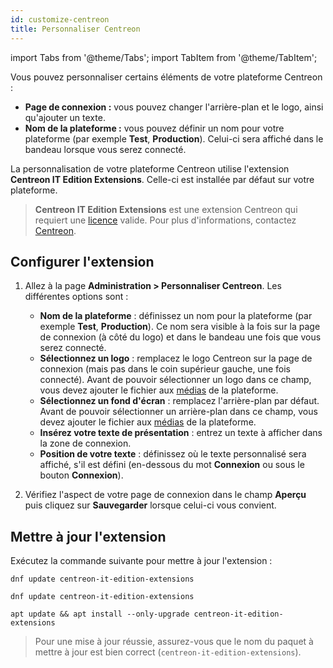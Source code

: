 ```yaml
---
id: customize-centreon
title: Personnaliser Centreon
---
```

import Tabs from '@theme/Tabs';
import TabItem from '@theme/TabItem';

Vous pouvez personnaliser certains éléments de votre plateforme Centreon :

- **Page de connexion :** vous pouvez changer l'arrière-plan et le logo, ainsi qu'ajouter un texte.
- **Nom de la plateforme :** vous pouvez définir un nom pour votre plateforme (par exemple **Test**, **Production**). Celui-ci sera affiché dans le bandeau lorsque vous serez connecté.

La personnalisation de votre plateforme Centreon utilise l'extension **Centreon IT Edition Extensions**. Celle-ci est installée par défaut sur votre plateforme.

> **Centreon IT Edition Extensions** est une extension Centreon qui requiert une [licence](../administration/licenses.md) valide.
> Pour plus d'informations, contactez [Centreon](mailto:sales@centreon.com).

## Configurer l'extension

1. Allez à la page **Administration > Personnaliser Centreon**. Les différentes options sont :
   
   - **Nom de la plateforme** : définissez un nom pour la plateforme (par exemple **Test**, **Production**). Ce nom sera visible à la fois sur la page de connexion (à côté du logo) et dans le bandeau une fois que vous serez connecté.
   - **Sélectionnez un logo** : remplacez le logo Centreon sur la page de connexion (mais pas dans le coin supérieur gauche, une fois connecté). Avant de pouvoir sélectionner un logo dans ce champ, vous devez ajouter le fichier aux [médias](./parameters/medias.md) de la plateforme.
   - **Sélectionnez un fond d'écran** : remplacez l'arrière-plan par défaut. Avant de pouvoir sélectionner un arrière-plan dans ce champ, vous devez ajouter le fichier aux [médias](./parameters/medias.md) de la plateforme.
   - **Insérez votre texte de présentation** : entrez un texte à afficher dans la zone de connexion.
   - **Position de votre texte** : définissez où le texte personnalisé sera affiché, s'il est défini (en-dessous du mot **Connexion** ou sous le bouton **Connexion**).

2. Vérifiez l'aspect de votre page de connexion dans le champ **Aperçu** puis cliquez sur **Sauvegarder** lorsque celui-ci vous convient.

## Mettre à jour l'extension

Exécutez la commande suivante pour mettre à jour l'extension :

<Tabs groupId="sync">
<TabItem value="Alma / RHEL / Oracle Linux 8" label="Alma / RHEL / Oracle Linux 8">

``` shell
dnf update centreon-it-edition-extensions
```

</TabItem>
<TabItem value="Alma / RHEL / Oracle Linux 9" label="Alma / RHEL / Oracle Linux 9">

``` shell
dnf update centreon-it-edition-extensions
```

</TabItem>
<TabItem value="Debian 12" label="Debian 12">

```shell
apt update && apt install --only-upgrade centreon-it-edition-extensions
```

</TabItem>
</Tabs>

> Pour une mise à jour réussie, assurez-vous que le nom du paquet à mettre à jour est bien correct (`centreon-it-edition-extensions`).
